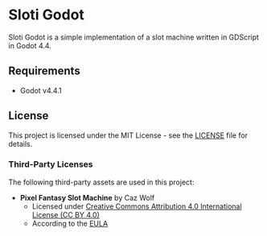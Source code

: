 # Sloti Godot

Sloti Godot is a simple implementation of a slot machine written in GDScript in Godot 4.4.

## Requirements

- Godot v4.4.1

## License

This project is licensed under the MIT License - see the [LICENSE](LICENSE) file for details.

### Third-Party Licenses

The following third-party assets are used in this project:

- **Pixel Fantasy Slot Machine** by Caz Wolf
  - Licensed under [Creative Commons Attribution 4.0 International License (CC BY 4.0)](https://creativecommons.org/licenses/by/4.0/)
  - According to the [EULA](https://docs.google.com/document/d/1RvcwRvbgEe8ttTMSG5PmqQedFmvc13_n6hdocV4ksU4/edit?usp=sharing)
